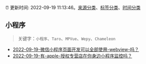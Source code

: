 :alarm_clock: 更新时间: 2022-09-19 11:13:46。[来源分类](../README.md)、[标签分类](../TAGS.md)、[时间分类](../TIMELINE.md)

## 小程序


> 关键字：`小程序`、`Taro`、`MPVue`、`Wepy`、`Chameleon`



- [2022-09-19-微信小程序页面开发可以全部使用-webview-吗？](https://www.v2ex.com/t/881337) 
- [2022-09-19-有-apple-授权专营店在你身边小程序监控吗？](https://www.v2ex.com/t/881320) 